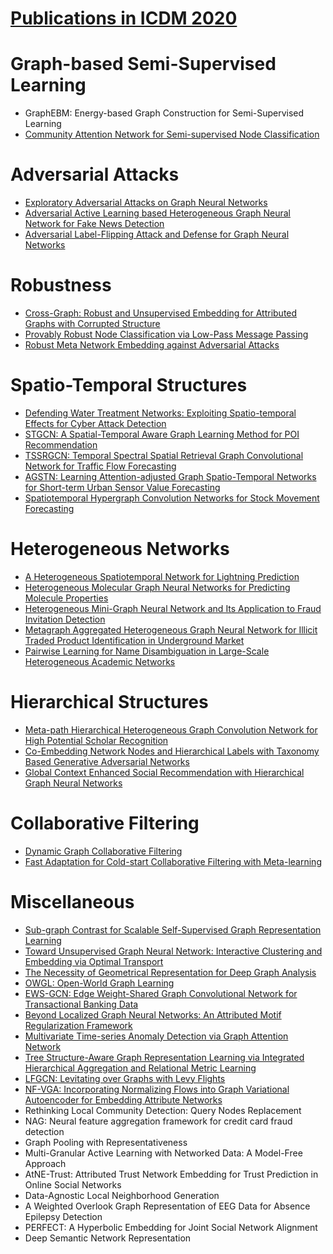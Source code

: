 # [Publications in ICDM 2020](http://icdm2020.bigke.org//detailed-program/)



# Graph-based Semi-Supervised Learning
- GraphEBM: Energy-based Graph Construction for Semi-Supervised Learning
- [Community Attention Network for Semi-supervised Node Classification](https://github.com/naganandy/graph-based-deep-learning-literature/blob/master/conference-publications/folders/publications_icdm20/cat_icdm20/README.md)



# Adversarial Attacks
- [Exploratory Adversarial Attacks on Graph Neural Networks](https://github.com/naganandy/graph-based-deep-learning-literature/blob/master/conference-publications/folders/publications_icdm20/epoatk_icdm20/README.md)
- [Adversarial Active Learning based Heterogeneous Graph Neural Network for Fake News Detection](https://github.com/naganandy/graph-based-deep-learning-literature/blob/master/conference-publications/folders/publications_icdm20/aahgnn_icdm20/README.md)
- [Adversarial Label-Flipping Attack and Defense for Graph Neural Networks](https://github.com/naganandy/graph-based-deep-learning-literature/blob/master/conference-publications/folders/publications_icdm20/lafak_icdm20/README.md)



# Robustness
- [Cross-Graph: Robust and Unsupervised Embedding for Attributed Graphs with Corrupted Structure](https://github.com/naganandy/graph-based-deep-learning-literature/blob/master/conference-publications/folders/publications_icdm20/crossgraph_icdm20/README.md)
- [Provably Robust Node Classification via Low-Pass Message Passing](https://github.com/naganandy/graph-based-deep-learning-literature/blob/master/conference-publications/folders/publications_icdm20/lpmp_icdm20/README.md)
- [Robust Meta Network Embedding against Adversarial Attacks](https://github.com/naganandy/graph-based-deep-learning-literature/blob/master/conference-publications/folders/publications_icdm20/romne_icdm20/README.md)



# Spatio-Temporal Structures
- [Defending Water Treatment Networks: Exploiting Spatio-temporal Effects for Cyber Attack Detection](https://github.com/naganandy/graph-based-deep-learning-literature/blob/master/conference-publications/folders/publications_icdm20/stod_icdm20/README.md)
- [STGCN: A Spatial-Temporal Aware Graph Learning Method for POI Recommendation](https://github.com/naganandy/graph-based-deep-learning-literature/blob/master/conference-publications/folders/publications_icdm20/stgcn_icdm20/README.md)
- [TSSRGCN: Temporal Spectral Spatial Retrieval Graph Convolutional Network for Traffic Flow Forecasting](https://github.com/naganandy/graph-based-deep-learning-literature/blob/master/conference-publications/folders/publications_icdm20/tssrgcn_icdm20/README.md)
- [AGSTN: Learning Attention-adjusted Graph Spatio-Temporal Networks for Short-term Urban Sensor Value Forecasting](https://github.com/naganandy/graph-based-deep-learning-literature/blob/master/conference-publications/folders/publications_icdm20/agstn_icdm20/README.md)
- [Spatiotemporal Hypergraph Convolution Networks for Stock Movement Forecasting](https://github.com/naganandy/graph-based-deep-learning-literature/blob/master/conference-publications/folders/publications_icdm20/sthgcn_icdm20/README.md)



# Heterogeneous Networks
- [A Heterogeneous Spatiotemporal Network for Lightning Prediction](https://github.com/naganandy/graph-based-deep-learning-literature/blob/master/conference-publications/folders/publications_icdm20/hstn_icdm20/README.md)
- [Heterogeneous Molecular Graph Neural Networks for Predicting Molecule Properties](https://github.com/naganandy/graph-based-deep-learning-literature/blob/master/conference-publications/folders/publications_icdm20/hmg_icdm20/README.md)
- [Heterogeneous Mini-Graph Neural Network and Its Application to Fraud Invitation Detection](https://github.com/naganandy/graph-based-deep-learning-literature/blob/master/conference-publications/folders/publications_icdm20/hmgnn_icdm20/README.md)
- [Metagraph Aggregated Heterogeneous Graph Neural Network for Illicit Traded Product Identification in Underground Market](https://github.com/naganandy/graph-based-deep-learning-literature/blob/master/conference-publications/folders/publications_icdm20/mhgnn_icdm20/README.md)
- [Pairwise Learning for Name Disambiguation in Large-Scale Heterogeneous Academic Networks](https://github.com/naganandy/graph-based-deep-learning-literature/blob/master/conference-publications/folders/publications_icdm20/mapairrnn_icdm20/README.md)



# Hierarchical Structures
- [Meta-path Hierarchical Heterogeneous Graph Convolution Network for High Potential Scholar Recognition](https://github.com/naganandy/graph-based-deep-learning-literature/blob/master/conference-publications/folders/publications_icdm20/mhhgcn_icdm20/README.md)
- [Co-Embedding Network Nodes and Hierarchical Labels with Taxonomy Based Generative Adversarial Networks](https://github.com/naganandy/graph-based-deep-learning-literature/blob/master/conference-publications/folders/publications_icdm20/taxogan_icdm20/README.md)
- [Global Context Enhanced Social Recommendation with Hierarchical Graph Neural Networks](https://github.com/naganandy/graph-based-deep-learning-literature/blob/master/conference-publications/folders/publications_icdm20/srhgnn_icdm20/README.md)



# Collaborative Filtering
- [Dynamic Graph Collaborative Filtering](https://github.com/naganandy/graph-based-deep-learning-literature/blob/master/conference-publications/folders/publications_icdm20/dgcf_icdm20/README.md)
- [Fast Adaptation for Cold-start Collaborative Filtering with Meta-learning](https://github.com/naganandy/graph-based-deep-learning-literature/blob/master/conference-publications/folders/publications_icdm20/metacf_icdm20/README.md)



# Miscellaneous
- [Sub-graph Contrast for Scalable Self-Supervised Graph Representation Learning](https://github.com/naganandy/graph-based-deep-learning-literature/blob/master/conference-publications/folders/publications_icdm20/subgcon_icdm20/README.md)
- [Toward Unsupervised Graph Neural Network: Interactive Clustering and Embedding via Optimal Transport](https://github.com/naganandy/graph-based-deep-learning-literature/blob/master/conference-publications/folders/publications_icdm20/otgnn_icdm20/README.md)
- [The Necessity of Geometrical Representation for Deep Graph Analysis](https://github.com/naganandy/graph-based-deep-learning-literature/blob/master/conference-publications/folders/publications_icdm20/gnnesr_icdm20/README.md)
- [OWGL: Open-World Graph Learning](https://github.com/naganandy/graph-based-deep-learning-literature/blob/master/conference-publications/folders/publications_icdm20/owgl_icdm20/README.md)
- [EWS-GCN: Edge Weight-Shared Graph Convolutional Network for Transactional Banking Data](https://github.com/naganandy/graph-based-deep-learning-literature/blob/master/conference-publications/folders/publications_icdm20/ewsgcn_icdm20/README.md)
- [Beyond Localized Graph Neural Networks: An Attributed Motif Regularization Framework](https://github.com/naganandy/graph-based-deep-learning-literature/blob/master/conference-publications/folders/publications_icdm20/infomotif_icdm20/README.md)
- [Multivariate Time-series Anomaly Detection via Graph Attention Network](https://github.com/naganandy/graph-based-deep-learning-literature/blob/master/conference-publications/folders/publications_icdm20/mtadgat_icdm20/README.md)
- [Tree Structure-Aware Graph Representation Learning via Integrated Hierarchical Aggregation and Relational Metric Learning](https://github.com/naganandy/graph-based-deep-learning-literature/blob/master/conference-publications/folders/publications_icdm20/tgnn_icdm20/README.md)
- [LFGCN: Levitating over Graphs with Levy Flights](https://github.com/naganandy/graph-based-deep-learning-literature/blob/master/conference-publications/folders/publications_icdm20/lfgcn_icdm20/README.md)
- [NF-VGA: Incorporating Normalizing Flows into Graph Variational Autoencoder for Embedding Attribute Networks](https://github.com/naganandy/graph-based-deep-learning-literature/blob/master/conference-publications/folders/publications_icdm20/nfvga_icdm20/README.md)
- Rethinking Local Community Detection: Query Nodes Replacement
- NAG: Neural feature aggregation framework for credit card fraud detection
- Graph Pooling with Representativeness
- Multi-Granular Active Learning with Networked Data: A Model-Free Approach
- AtNE-Trust: Attributed Trust Network Embedding for Trust Prediction in Online Social Networks
- Data-Agnostic Local Neighborhood Generation
- A Weighted Overlook Graph Representation of EEG Data for Absence Epilepsy Detection
- PERFECT: A Hyperbolic Embedding for Joint Social Network Alignment
- Deep Semantic Network Representation
